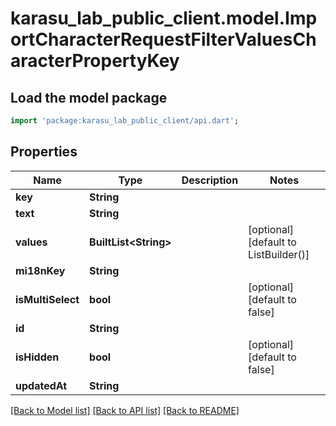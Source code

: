 # karasu_lab_public_client.model.ImportCharacterRequestFilterValuesCharacterPropertyKey

## Load the model package
```dart
import 'package:karasu_lab_public_client/api.dart';
```

## Properties
Name | Type | Description | Notes
------------ | ------------- | ------------- | -------------
**key** | **String** |  | 
**text** | **String** |  | 
**values** | **BuiltList&lt;String&gt;** |  | [optional] [default to ListBuilder()]
**mi18nKey** | **String** |  | 
**isMultiSelect** | **bool** |  | [optional] [default to false]
**id** | **String** |  | 
**isHidden** | **bool** |  | [optional] [default to false]
**updatedAt** | **String** |  | 

[[Back to Model list]](../README.md#documentation-for-models) [[Back to API list]](../README.md#documentation-for-api-endpoints) [[Back to README]](../README.md)


